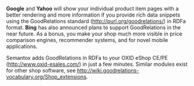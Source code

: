 **Google** and **Yahoo** will show your individual product item pages with a better rendering and more information if you provide rich data snippets using the GoodRelations standard (http://purl.org/goodrelations/) in RDFa format. **Bing** has also announced plans to support GoodRelations in the near future. As a bonus, you make your shop much more visible in price comparison engines, recommender systems, and for novel mobile applications.

Semantox adds GoodRelations in RDFa to your OXID eShop CE/PE (http://www.oxid-esales.com/) in just a few minutes. Similar modules exist for other shop software, see http://wiki.goodrelations-vocabulary.org/Shop_extensions.